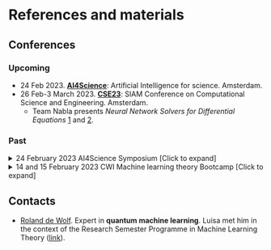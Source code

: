# References and materials

## Conferences

### Upcoming

- 24 Feb 2023. [**AI4Science**](https://ai4science-amsterdam.github.io/workshop2/): Artificial Intelligence for science. Amsterdam.
- 26 Feb-3 March 2023. [**CSE23**](https://www.siam.org/conferences/cm/conference/cse23): SIAM Conference on Computational Science and Engineering. Amsterdam.
   - Team Nabla presents _Neural Network Solvers for Differential Equations_ [1](https://meetings.siam.org/sess/dsp_programsess.cfm?SESSIONCODE=75203) and [2](https://meetings.siam.org/sess/dsp_programsess.cfm?SESSIONCODE=75204).

### Past

<details>
  <summary> 24 February 2023 AI4Science Symposium [Click to expand]</summary>
   
   #### Summary [AI4Science Symposium](https://ai4science-amsterdam.github.io/workshop2/)
   ###### Past, Present, and Future of the AI4Science Lab - Patrick Forré
   Presentation of various projects (mainly PhD thesis).
   
   - [Simulation-efficient marginal posterior estimation](https://arxiv.org/pdf/2011.13951.pdf) [swyft](https://github.com/undark-lab/swyft).
      - Inverse problem approcahed probabilistically. Want to infer parameters $\theta$ given the solution $x$ of a simulator. 
      - N.N. classificator that predicts the posterior $p(x|\theta)$.
      - Team atlas project in 2020.
   
   - Blind source separation in real time: 
     - Example multiple microphones, multiple people talking. Goal: separate who said what. Application: genetics. 
   
   - Bayesian optimization of Liquid Chromatography (LC)
     - Problem: blurry pictures. 
     - What they do currently: Run LC with multiple parameters combinations (grid search), then an expert will look at the results and say which combination is the best: most probably the least blurry.
     - Propose: use bayesian optimization instead of grid search. Achieve the best combination of parameters faster.
     - Follow-up: The space of parameters is a hyperplane, they want to use geometric deep learning to solve the optimization problem in such space.
   
   - Bird Radar
     - Voronoi tesellation: Modelling population dynamics (Population balance model). Sink and growth terms inside the cells, writing the PDE they get a term for the rates of exchange between cells. [FluxRGNN](https://github.com/FionaLippert/FluxRGNN): Amortized recurrent graph neural networks + dimensionality reduction (VAE).
     - From radar: N.N. predicting vecor fields of how an object moves. 
   
   ###### Harnessing ML to Sample, Analyze & Engineer Modes in Molecular & Colloidal Systems - Alberto Pérez de Alba Ortíz (CSM)
      1. Analyze event of transition between two stable states (free energy).
         N.N. decoder from latent space: possible genes pool to atoms. (?)
      2. Bias to trigger an event from A to B: two low free energy states.
      3. Coarse graining: lot of people working on this.
      4. Designing free-energy lanscapes
         Inverse problem: Want to get to a given state (structure).
         Evolution algoritm: maximize fitness. CNN on photos of diffraction patterns to select which parameter to look at for the fitness function. 
   
   ###### Numerical Tools to Dicepher Exoplanet Atmospheres (Gaussian processes) - Jean-Michel Désert
   - Gaussian processes: from telescope measurements, remove systematic noises to estimate astrophysical noises $\to$ model astrophysical processes.
   - WEBB telescope: spectral measurements allow detection of specific molecules (Biosignatures ?).

   ###### Inferring the Properties of Black Holes and Neutron Stars with Machine Learning - Daniela Huppenkothen (SRON)
   - Statistical inference of astrophysical processes: Datadriven discovery of underlying physics.
     - Random forest classifiers . Autoencoder+ UMAP. Reconstruct the input time series (light curves)
   - Fast Radio Bursts: astrophysical objects, but is not clear what they are.
     - Representation learning Autoencoder: latent representations classification, reveals relevant structures in time series. What does each group means (?)
     - Challenge: time series of variable lenght.
   - Effect of supermassive black holes on their environment. 
     - Neural network emulator: take parameters and give spectrum.
     - Active learning strategies: during learning process, where should we generate some additional data?
   - Simulation-based inference: Defectors X-ray are too bright.
     - Neural-network based inference: N.N estimates the posterior. 
   
   ###### From molecular structure to chemical risk assessment. An AI toolbox towards safe(r) chemicals - Saer Samanipour (HIMS) & Antonia Praetorius (IBED)
   - GNNs to categorize toxicity. The 3D structure of molecules is quite important.
   
</details>
<details>
  <summary> 14 and 15 February 2023 CWI Machine learning theory Bootcamp [Click to expand]</summary>
   
   #### Summary CWI Machine learning theory [Bootcamp](https://homepages.cwi.nl/~wmkoolen/MLT_Sem23/bootcamp.html#Ronald) 14 and 15 February 2023
   No recordings available
   ##### Day 1
   ###### Johannes Schmidt-Hieber
   - Biological neurons: Receive signals (spike time) instead of tensors.
   - Hebbian learning: Adapt a neuron's weight depending on how long ago the other neuron fired the message.

   ###### Frans Oliehoek
   - Reinforcement learning basics, Q-learning.
   - SDM: Sequential Decision Making.
   - MPD: Markov Decision Process.
   - Monte carlo research trees.
   - Intuition of how AlphaGo works.

   ###### Gabriele Cesa: Group equivariant deep learning
   - **Groups**: Framework to apply different transformations to the input (e.g. rotations, translations, reflections).
   - Steerable CNNs. 
   - Group equivariance is not suitable for scale transformations.

   ###### Bob Williamson (Lecture): Foundations of machine learning systems

   ###### Emilie Kaufmann (Lecture): A Tale of Two Non-parametric Bandit Problems

   ##### Day 2
   ###### Tim van Erven: Formal Results in Explainable Machine Learning
   - Explainable AI are mostly *local* (for a given data point) *post-hoc* (after the model has been trained).
   - Most of explainable AI methods: linearization of the function at point $x$ such that the coefficients give the importance of each of the parameteres. 
   - Two examples of methodologies: Gradient-based explanaiton, LIME. 

   ###### Ivo Stoepker: Anomaly detection

   ###### Jaron Sanders: Detecting clusters in time series
   - Stochastic Block Models (SBMs)

   ###### Ronald de Wolf: Tutorial on Quantum Machine Learning
   - Quantum/classical, optimizer/data combinations.
   - Learner is Quantum (Optimizer) specially interesting. 
   - **Quantum linear Algebra**: unsupervised learning. Output is quantum, sometimes dequantizable, usually assumes quantum input. Applies PCA: find eigenvectors in quantum notation.

   ###### Mathias Staudigl: Learning in Games
   
</details>

## Contacts

- [Roland de Wolf](https://homepages.cwi.nl/~rdewolf/). Expert in **quantum machine learning**. Luisa met him in the context of the Research Semester Programme in Machine Learning Theory ([link](https://homepages.cwi.nl/~wmkoolen/MLT_Sem23/bootcamp.html)).
